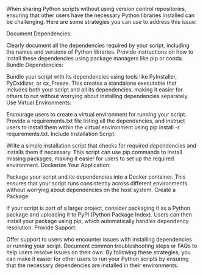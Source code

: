When sharing Python scripts without using version control repositories, ensuring that other users have the necessary Python libraries installed can be challenging. Here are some strategies you can use to address this issue:

Document Dependencies:

Clearly document all the dependencies required by your script, including the names and versions of Python libraries.
Provide instructions on how to install these dependencies using package managers like pip or conda.
Bundle Dependencies:

Bundle your script with its dependencies using tools like PyInstaller, PyOxidizer, or cx_Freeze.
This creates a standalone executable that includes both your script and all its dependencies, making it easier for others to run without worrying about installing dependencies separately.
Use Virtual Environments:

Encourage users to create a virtual environment for running your script.
Provide a requirements.txt file listing all the dependencies, and instruct users to install them within the virtual environment using pip install -r requirements.txt.
Include Installation Script:

Write a simple installation script that checks for required dependencies and installs them if necessary.
This script can use pip commands to install missing packages, making it easier for users to set up the required environment.
Dockerize Your Application:

Package your script and its dependencies into a Docker container.
This ensures that your script runs consistently across different environments without worrying about dependencies on the host system.
Create a Package:

If your script is part of a larger project, consider packaging it as a Python package and uploading it to PyPI (Python Package Index).
Users can then install your package using pip, which automatically handles dependency resolution.
Provide Support:

Offer support to users who encounter issues with installing dependencies or running your script.
Document common troubleshooting steps or FAQs to help users resolve issues on their own.
By following these strategies, you can make it easier for other users to run your Python scripts by ensuring that the necessary dependencies are installed in their environments.
